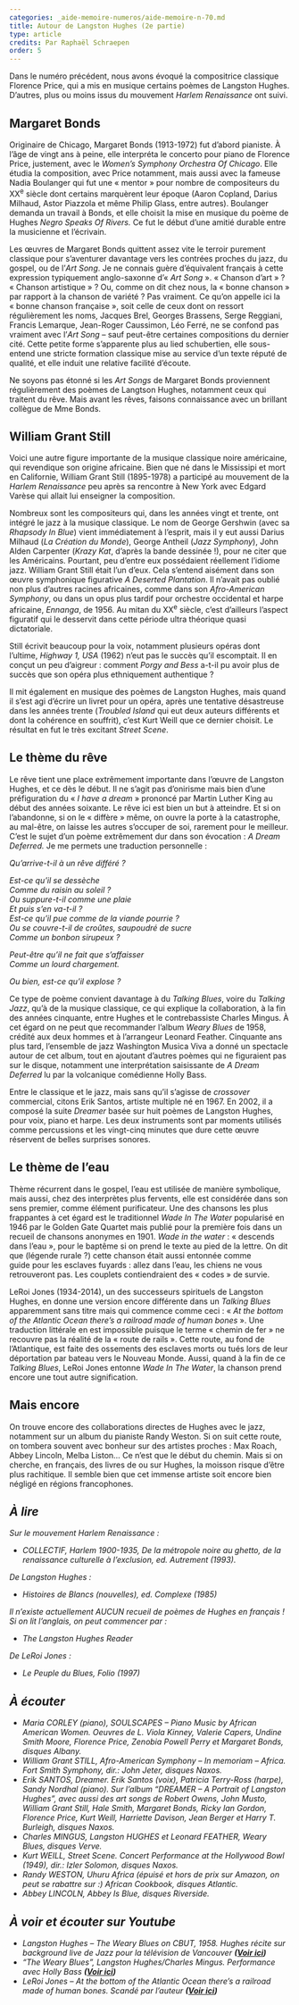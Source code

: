 ```yaml
---
categories: _aide-memoire-numeros/aide-memoire-n-70.md
title: Autour de Langston Hughes (2e partie)
type: article
credits: Par Raphaël Schraepen
order: 5
---
```

Dans le numéro précédent, nous avons évoqué la compositrice classique Florence Price, qui a mis en musique certains poèmes de Langston Hughes. D’autres, plus ou moins issus du mouvement _Harlem Renaissance_ ont suivi.

## Margaret Bonds

Originaire de Chicago, Margaret Bonds (1913-1972) fut d’abord pianiste. À l’âge de vingt ans à peine, elle interpréta le concerto pour piano de Florence Price, justement, avec le _Women’s Symphony Orchestra Of Chicago_. Elle étudia la composition, avec Price notamment, mais aussi avec la fameuse Nadia Boulanger qui fut une « mentor » pour nombre de compositeurs du XX<sup>e</sup> siècle dont certains marquèrent leur époque (Aaron Copland, Darius Milhaud, Astor Piazzola et même Philip Glass, entre autres). Boulanger demanda un travail à Bonds, et elle choisit la mise en musique du poème de Hughes _Negro Speaks Of Rivers._ Ce fut le début d’une amitié durable entre la musicienne et l’écrivain.

Les œuvres de Margaret Bonds quittent assez vite le terroir purement classique pour s’aventurer davantage vers les contrées proches du jazz, du gospel, ou de l’_Art Song_. Je ne connais guère d’équivalent français à cette expression typiquement anglo-saxonne d’« _Art Song_ ». « Chanson d’art » ? « Chanson artistique » ? Ou, comme on dit chez nous, la « bonne chanson » par rapport à la chanson de variété ? Pas vraiment. Ce qu’on appelle ici la « bonne chanson française », soit celle de ceux dont on ressort régulièrement les noms, Jacques Brel, Georges Brassens, Serge Reggiani, Francis Lemarque, Jean-Roger Caussimon, Léo Ferré, ne se confond pas vraiment avec l’_Art Song_ – sauf peut-être certaines compositions du dernier cité. Cette petite forme s’apparente plus au lied schubertien, elle sous-entend une stricte formation classique mise au service d’un texte réputé de qualité, et elle induit une relative facilité d’écoute.

Ne soyons pas étonné si les _Art Songs_ de Margaret Bonds proviennent régulièrement des poèmes de Langtson Hughes, notamment ceux qui traitent du rêve. Mais avant les rêves, faisons connaissance avec un brillant collègue de Mme Bonds.

## William Grant Still

Voici une autre figure importante de la musique classique noire américaine, qui revendique son origine africaine. Bien que né dans le Mississipi et mort en Californie, William Grant Still (1895-1978) a participé au mouvement de la _Harlem Renaissance_ peu après sa rencontre à New York avec Edgard Varèse qui allait lui enseigner la composition.

Nombreux sont les compositeurs qui, dans les années vingt et trente, ont intégré le jazz à la musique classique. Le nom de George Gershwin (avec sa _Rhapsody In Blue_) vient immédiatement à l’esprit, mais il y eut aussi Darius Milhaud (_La Création du Monde_), George Antheil (_Jazz Symphony_), John Alden Carpenter (_Krazy Kat_, d’après la bande dessinée !), pour ne citer que les Américains. Pourtant, peu d’entre eux possédaient réellement l’idiome jazz. William Grant Still était l’un d’eux. Cela s’entend aisément dans son œuvre symphonique figurative _A Deserted Plantation_. Il n’avait pas oublié non plus d’autres racines africaines, comme dans son _Afro-American Symphony_, ou dans un opus plus tardif pour orchestre occidental et harpe africaine, _Ennanga_, de 1956. Au mitan du XX<sup>e</sup> siècle, c’est d’ailleurs l’aspect figuratif qui le desservit dans cette période ultra théorique quasi dictatoriale.

Still écrivit beaucoup pour la voix, notamment plusieurs opéras dont l’ultime, _Highway 1, USA_ (1962) n’eut pas le succès qu’il escomptait. Il en conçut un peu d’aigreur : comment _Porgy and Bess_ a-t-il pu avoir plus de succès que son opéra plus ethniquement authentique ?

Il mit également en musique des poèmes de Langston Hughes, mais quand il s’est agi d’écrire un livret pour un opéra, après une tentative désastreuse dans les années trente (_Troubled Island_ qui eut deux auteurs différents et dont la cohérence en souffrit), c’est Kurt Weill que ce dernier choisit. Le résultat en fut le très excitant _Street Scene_.

## Le thème du rêve

Le rêve tient une place extrêmement importante dans l’œuvre de Langston Hughes, et ce dès le début. Il ne s’agit pas d’onirisme mais bien d’une préfiguration du « _I have a dream_ » prononcé par Martin Luther King au début des années soixante. Le rêve ici est bien un but à atteindre. Et si on l’abandonne, si on le « diffère » même, on ouvre la porte à la catastrophe, au mal-être, on laisse les autres s’occuper de soi, rarement pour le meilleur. C’est le sujet d’un poème extrêmement dur dans son évocation : _A Dream Deferred._ Je me permets une traduction personnelle :

_Qu’arrive-t-il à un rêve différé ?_  

_Est-ce qu’il se dessèche_\
_Comme du raisin au soleil ?_\
_Ou suppure-t-il comme une plaie_\
_Et puis s’en va-t-il ?_\
_Est-ce qu’il pue comme de la viande pourrie ?_\
_Ou se couvre-t-il de croûtes, saupoudré de sucre_\
_Comme un bonbon sirupeux ?_  

_Peut-être qu’il ne fait que s’affaisser_\
_Comme un lourd chargement._  

_Ou bien, est-ce qu’il explose ?_

Ce type de poème convient davantage à du _Talking Blues_, voire du _Talking Jazz_, qu’à de la musique classique, ce qui explique la collaboration, à la fin des années cinquante, entre Hughes et le contrebassiste Charles Mingus. À cet égard on ne peut que recommander l’album _Weary Blues_ de 1958, crédité aux deux hommes et à l’arrangeur Leonard Feather. Cinquante ans plus tard, l’ensemble de jazz Washington Musica Viva a donné un spectacle autour de cet album, tout en ajoutant d’autres poèmes qui ne figuraient pas sur le disque, notamment une interprétation saisissante de _A Dream Deferred_ lu par la volcanique comédienne Holly Bass.

Entre le classique et le jazz, mais sans qu’il s’agisse de _crossover_ commercial, citons Erik Santos, artiste multiple né en 1967. En 2002, il a composé la suite _Dreamer_ basée sur huit poèmes de Langston Hughes, pour voix, piano et harpe. Les deux instruments sont par moments utilisés comme percussions et les vingt-cinq minutes que dure cette œuvre réservent de belles surprises sonores.

## Le thème de l’eau

Thème récurrent dans le gospel, l’eau est utilisée de manière symbolique, mais aussi, chez des interprètes plus fervents, elle est considérée dans son sens premier, comme élément purificateur. Une des chansons les plus frappantes à cet égard est le traditionnel _Wade In The Water_ popularisé en 1946 par le Golden Gate Quartet mais publié pour la première fois dans un recueil de chansons anonymes en 1901. _Wade in the water_ : « descends dans l’eau », pour le baptême si on prend le texte au pied de la lettre. On dit que (légende rurale ?) cette chanson était aussi entonnée comme guide pour les esclaves fuyards : allez dans l’eau, les chiens ne vous retrouveront pas. Les couplets contiendraient des « codes » de survie.

LeRoi Jones (1934-2014), un des successeurs spirituels de Langston Hughes, en donne une version encore différente dans un _Talking Blues_ apparemment sans titre mais qui commence comme ceci : « _At the bottom of the Atlantic Ocean there’s a railroad made of human bones_ ». Une traduction littérale en est impossible puisque le terme « chemin de fer » ne recouvre pas la réalité de la « route de rails ». Cette route, au fond de l’Atlantique, est faite des ossements des esclaves morts ou tués lors de leur déportation par bateau vers le Nouveau Monde. Aussi, quand à la fin de ce _Talking Blues_, LeRoi Jones entonne _Wade In The Water_, la chanson prend encore une tout autre signification.

## Mais encore

On trouve encore des collaborations directes de Hughes avec le jazz, notamment sur un album du pianiste Randy Weston. Si on suit cette route, on tombera souvent avec bonheur sur des artistes proches : Max Roach, Abbey Lincoln, Melba Liston… Ce n’est que le début du chemin. Mais si on cherche, en français, des livres de ou sur Hughes, la moisson risque d’être plus rachitique. Il semble bien que cet immense artiste soit encore bien négligé en régions francophones.

## _À lire_

_Sur le mouvement Harlem Renaissance :_

* _COLLECTIF, Harlem 1900-1935, De la métropole noire au ghetto, de la renaissance culturelle à l’exclusion, ed. Autrement (1993)._

_De Langston Hughes :_

* _Histoires de Blancs (nouvelles), ed. Complexe (1985)_

_Il n’existe actuellement AUCUN recueil de poèmes de Hughes en français ! Si on lit l’anglais, on peut commencer par :_

* _The Langston Hughes Reader_

_De LeRoi Jones :_

* _Le Peuple du Blues, Folio (1997)_

## _À écouter_

* _Maria CORLEY (piano), SOULSCAPES – Piano Music by African American Women. Oeuvres de L. Viola Kinney, Valerie Capers, Undine Smith Moore, Florence Price, Zenobia Powell Perry et Margaret Bonds, disques Albany._
* _William Grant STILL, Afro-American Symphony – In memoriam – Africa. Fort Smith Symphony, dir.: John Jeter, disques Naxos._
* _Erik SANTOS, Dreamer. Erik Santos (voix), Patricia Terry-Ross (harpe), Sandy Nordhal (piano). Sur l’album “DREAMER – A Portrait of Langston Hughes”, avec aussi des art songs de Robert Owens, John Musto, William Grant Still, Hale Smith, Margaret Bonds, Ricky Ian Gordon, Florence Price, Kurt Weill, Harriette Davison, Jean Berger et Harry T. Burleigh, disques Naxos._
* _Charles MINGUS, Langston HUGHES et Leonard FEATHER, Weary Blues, disques Verve._
* _Kurt WEILL, Street Scene. Concert Performance at the Hollywood Bowl (1949), dir.: Izler Solomon, disques Naxos._
* _Randy WESTON, Uhuru Africa (épuisé et hors de prix sur Amazon, on peut se rabattre sur :) African Cookbook, disques Atlantic._
* _Abbey LINCOLN, Abbey Is Blue, disques Riverside._

## _À voir et écouter sur Youtube_

* _Langston Hughes – The Weary Blues on CBUT, 1958._ _Hughes récite sur background live de Jazz pour la télévision de Vancouver **([Voir ici](https://www.youtube.com/watch?v=uM7HSOwJw20))**_
* _“The Weary Blues”, Langston Hughes/Charles Mingus. Performance avec Holly Bass **([Voir ici](https://www.youtube.com/watch?v=nQU5DFORDy0))**_
* _LeRoi Jones – At the bottom of the Atlantic Ocean there’s a railroad made of human bones. Scandé par l’auteur **([Voir ici](https://www.youtube.com/watch?v=4ib1Rb_vP2Q))**_
